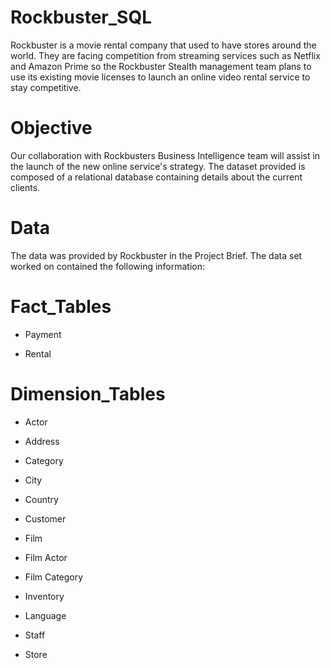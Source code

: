 # Rockbuster_SQL
Rockbuster is a movie rental company that used to have stores around the world. They are facing competition from streaming services such as Netflix and Amazon Prime so the Rockbuster Stealth management team plans to use its existing movie licenses to launch an online video rental service to stay competitive.
# Objective
Our collaboration with Rockbusters Business Intelligence team will assist in the launch of the new online service's strategy. The dataset provided is composed of a relational database containing details about the current clients.
# Data
The data was provided by Rockbuster in the Project Brief. The data set worked on contained the following information:

# Fact_Tables

+ Payment

+ Rental

# Dimension_Tables

+ Actor

+ Address

+ Category

+ City

+ Country

+ Customer

+ Film

+ Film Actor

+ Film Category

+ Inventory

+ Language

+ Staff

+ Store
